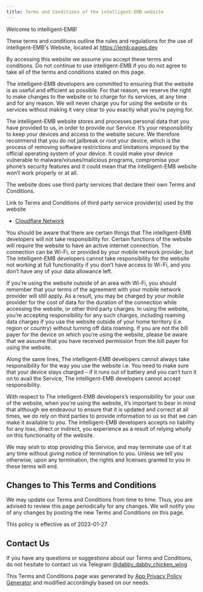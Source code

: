 ```yaml
---
title: Terms and Conditions of the intelligent-EMB website
---
```


Welcome to intelligent-EMB!

These terms and conditions outline the rules and regulations for the use of intelligent-EMB's Website, located at <https://iemb.pages.dev>

By accessing this website we assume you accept these terms and conditions. Do not continue to use intelligent-EMB if you do not agree to take all of the terms and conditions stated on this page.

The intelligent-EMB developers are committed to ensuring that the website is as useful and efficient as possible. For that reason, we reserve the right to make changes to the website or to charge for its services, at any time and for any reason. We will never charge you for using the website or its services without making it very clear to you exactly what you’re paying for.

The intelligent-EMB website stores and processes personal data that you have provided to us, in order to provide our Service. It’s your responsibility to keep your devices and access to the website secure. We therefore recommend that you do not jailbreak or root your device, which is the process of removing software restrictions and limitations imposed by the official operating system of your device. It could make your device vulnerable to malware/viruses/malicious programs, compromise your phone’s security features and it could mean that the intelligent-EMB website won’t work properly or at all.

The website does use third party services that declare their own Terms and Conditions.

Link to Terms and Conditions of third party service provider(s) used by the website

- [Cloudflare Network](https://www.cloudflare.com/website-terms/)

You should be aware that there are certain things that The intelligent-EMB developers will not take responsibility for. Certain functions of the website will require the website to have an active internet connection. The connection can be Wi-Fi, or provided by your mobile network provider, but The intelligent-EMB developers cannot take responsibility for the website not working at full functionality if you don’t have access to Wi-Fi, and you don’t have any of your data allowance left.

If you’re using the website outside of an area with Wi-Fi, you should remember that your terms of the agreement with your mobile network provider will still apply. As a result, you may be charged by your mobile provider for the cost of data for the duration of the connection while accessing the website, or other third party charges. In using the website, you’re accepting responsibility for any such charges, including roaming data charges if you use the website outside of your home territory (i.e. region or country) without turning off data roaming. If you are not the bill payer for the device on which you’re using the website, please be aware that we assume that you have received permission from the bill payer for using the website.

Along the same lines, The intelligent-EMB developers cannot always take responsibility for the way you use the website i.e. You need to make sure that your device stays charged – if it runs out of battery and you can’t turn it on to avail the Service, The intelligent-EMB developers cannot accept responsibility.

With respect to The intelligent-EMB developers’s responsibility for your use of the website, when you’re using the website, it’s important to bear in mind that although we endeavour to ensure that it is updated and correct at all times, we do rely on third parties to provide information to us so that we can make it available to you. The intelligent-EMB developers accepts no liability for any loss, direct or indirect, you experience as a result of relying wholly on this functionality of the website.

We may wish to stop providing this Service, and may terminate use of it at any time without giving notice of termination to you. Unless we tell you otherwise, upon any termination, the rights and licenses granted to you in these terms will end.

## Changes to This Terms and Conditions

We may update our Terms and Conditions from time to time. Thus, you are advised to review this page periodically for any changes. We will notify you of any changes by posting the new Terms and Conditions on this page.

This policy is effective as of 2023-01-27

## Contact Us

If you have any questions or suggestions about our Terms and Conditions, do not hesitate to contact us via Telegram [@dabby_dabby_chicken_wing](https://t.me/dabby_dabby_chicken_wing)

This Terms and Conditions page was generated by [App Privacy Policy Generator](https://app-privacy-policy-generator.nisrulz.com/) and modified accordingly based on our needs.
